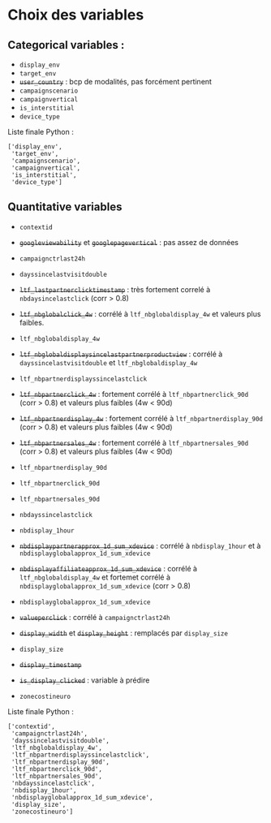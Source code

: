 # Choix des variables

## Categorical variables :

- `display_env`
- `target_env`
- ~~`user_country`~~ : bcp de modalités, pas forcément pertinent
- `campaignscenario`
- `campaignvertical`
- `is_interstitial`
- `device_type`

Liste finale Python : 
```
['display_env',
 'target_env',
 'campaignscenario',
 'campaignvertical',
 'is_interstitial',
 'device_type']
```

## Quantitative variables

- `contextid`

- ~~`googleviewability`~~ et ~~`googlepagevertical`~~ : pas assez de données

- `campaignctrlast24h`

- `dayssincelastvisitdouble`

- ~~`ltf_lastpartnerclicktimestamp`~~ : très fortement correlé à `nbdaysincelastclick` (corr > 0.8)

- ~~`ltf_nbglobalclick_4w`~~ : corrélé à `ltf_nbglobaldisplay_4w` et valeurs plus faibles.

- `ltf_nbglobaldisplay_4w`

- ~~`ltf_nbglobaldisplaysincelastpartnerproductview`~~  : corrélé à `dayssincelastvisitdouble` et `ltf_nbglobaldisplay_4w`

- `ltf_nbpartnerdisplayssincelastclick`

- ~~`ltf_nbpartnerclick_4w`~~ : fortement corrélé à `ltf_nbpartnerclick_90d` (corr > 0.8) et valeurs plus faibles (4w < 90d)

- ~~`ltf_nbpartnerdisplay_4w`~~ : fortement corrélé à `ltf_nbpartnerdisplay_90d` (corr > 0.8) et valeurs plus faibles (4w < 90d)

- ~~`ltf_nbpartnersales_4w`~~ : fortement corrélé à `ltf_nbpartnersales_90d` (corr > 0.8) et valeurs plus faibles (4w < 90d)

- `ltf_nbpartnerdisplay_90d`

- `ltf_nbpartnerclick_90d`

- `ltf_nbpartnersales_90d`

- `nbdayssincelastclick`

- `nbdisplay_1hour`

- ~~`nbdisplaypartnerapprox_1d_sum_xdevice`~~ : corrélé à `nbdisplay_1hour` et à `nbdisplayglobalapprox_1d_sum_xdevice`

- ~~`nbdisplayaffiliateapprox_1d_sum_xdevice`~~ : corrélé à `ltf_nbglobaldisplay_4w` et fortemet corrélé à `nbdisplayglobalapprox_1d_sum_xdevice` (corr > 0.8)

- `nbdisplayglobalapprox_1d_sum_xdevice`

- ~~`valueperclick`~~ : corrélé à `campaignctrlast24h`

- ~~`display_width`~~ et ~~`display_height`~~ : remplacés par `display_size`

- `display_size`

- ~~`display_timestamp`~~

- ~~`is_display_clicked`~~ : variable à prédire

- `zonecostineuro`

Liste finale Python : 
```
['contextid',
 'campaignctrlast24h',
 'dayssincelastvisitdouble',
 'ltf_nbglobaldisplay_4w',
 'ltf_nbpartnerdisplayssincelastclick',
 'ltf_nbpartnerdisplay_90d',
 'ltf_nbpartnerclick_90d',
 'ltf_nbpartnersales_90d',
 'nbdayssincelastclick',
 'nbdisplay_1hour',
 'nbdisplayglobalapprox_1d_sum_xdevice',
 'display_size',
 'zonecostineuro']
```
